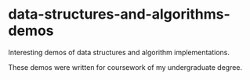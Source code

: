 # data-structures-and-algorithms-demos
Interesting demos of data structures and algorithm implementations.

These demos were written for coursework of my undergraduate degree.
